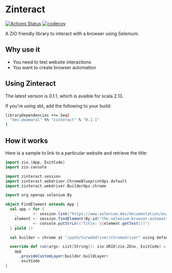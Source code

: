 # Zinteract

[![Actions Status](https://github.com/dylandoamaral/zinteract/workflows/Continuous%20Integration/badge.svg)](https://github.com/dylandoamaral/zinteract/actions)
[![codecov](https://codecov.io/gh/dylandoamaral/zinteract/branch/master/graph/badge.svg)](https://codecov.io/gh/dylandoamaral/zinteract)

A ZIO friendly library to interact with a browser using Selenium.

## Why use it

- You need to test website interactions
- You want to create browser automation

## Using Zinteract

The latest version is 0.1.1, which is avaible for scala 2.13.

If you're using sbt, add the following to your build:

```bash
libraryDependencies ++= Seq(
  "dev.doamaral" %% "zinteract" % "0.1.1"
)
```

## How it works

Here is a sample to link to a particular website and retrieve the title:

```scala
import zio.{App, ExitCode}
import zio.console

import zinteract.session
import zinteract.webdriver.ChromeBlueprintOps.default
import zinteract.webdriver.BuilderOps.chrome

import org.openqa.selenium.By

object FindElement extends App {
  val app = for {
    _       <- session.link("https://www.selenium.dev/documentation/en/")
    element <- session.findElement(By.id("the-selenium-browser-automation-project"))
    _       <- console.putStrLn(s"Title: ${element.getText()}")
  } yield ()

  val builder = chrome at "/path/to/webdriver/chromedriver" using default

  override def run(args: List[String]): zio.URIO[zio.ZEnv, ExitCode] =
    app
      .provideCustomLayer(builder.buildLayer)
      .exitCode
}

```
